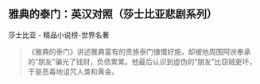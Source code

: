 ## 雅典的泰门：英汉对照（莎士比亚悲剧系列）

莎士比亚  -  精品小说榜-世界名著

> 《雅典的泰门》讲述雅典富有的贵族泰门慷慨好施，却被他周围阿谀奉承的“朋友”骗光了钱财，负债累累。他最后认识到虚伪的“朋友”比窃贼更坏，于是恶毒地诅咒人类和黄金。
